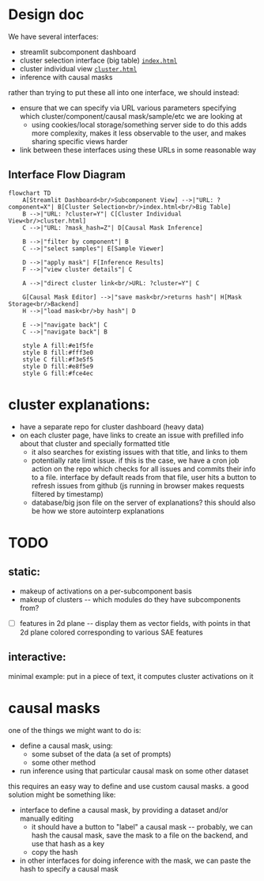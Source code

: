 # Design doc

We have several interfaces:

- streamlit subcomponent dashboard
- cluster selection interface (big table) [`index.html`](index.html)
- cluster individual view [`cluster.html`](cluster.html)
- inference with causal masks

rather than trying to put these all into one interface, we should instead:

- ensure that we can specify via URL various parameters specifying which cluster/component/causal mask/sample/etc we are looking at
   - using cookies/local storage/something server side to do this adds more complexity, makes it less observable to the user, and makes sharing specific views harder
- link between these interfaces using these URLs in some reasonable way

## Interface Flow Diagram

```mermaid
flowchart TD
    A[Streamlit Dashboard<br/>Subcomponent View] -->|"URL: ?component=X"| B[Cluster Selection<br/>index.html<br/>Big Table]
    B -->|"URL: ?cluster=Y"| C[Cluster Individual View<br/>cluster.html]
    C -->|"URL: ?mask_hash=Z"| D[Causal Mask Inference]

    B -->|"filter by component"| B
    C -->|"select samples"| E[Sample Viewer]

    D -->|"apply mask"| F[Inference Results]
    F -->|"view cluster details"| C

    A -->|"direct cluster link<br/>URL: ?cluster=Y"| C

    G[Causal Mask Editor] -->|"save mask<br/>returns hash"| H[Mask Storage<br/>Backend]
    H -->|"load mask<br/>by hash"| D

    E -->|"navigate back"| C
    C -->|"navigate back"| B

    style A fill:#e1f5fe
    style B fill:#fff3e0
    style C fill:#f3e5f5
    style D fill:#e8f5e9
    style G fill:#fce4ec
```


# cluster explanations:


- have a separate repo for cluster dashboard (heavy data)
- on each cluster page, have links to create an issue with prefilled info about that cluster and specially formatted title
    - it also searches for existing issues with that title, and links to them
    - potentially rate limit issue. if this is the case, we have a cron job action on the repo which checks for all issues and commits their info to a file. interface by default reads from that file, user hits a button to refresh issues from github (js running in browser makes requests filtered by timestamp)
    - database/big json file on the server of explanations? this should also be how we store autointerp explanations


# TODO

## static:


- makeup of activations on a per-subcomponent basis
- makeup of clusters -- which modules do they have subcomponents from?
- [ ] features in 2d plane -- display them as vector fields, with points in that 2d plane colored corresponding to various SAE features


## interactive:

minimal example: put in a piece of text, it computes cluster activations on it



# causal masks

one of the things we might want to do is:

- define a causal mask, using:
	- some subset of the data (a set of prompts)
	- some other method
- run inference using that particular causal mask on some other dataset

this requires an easy way to define and use custom causal masks. a good solution might be something like:

- interface to define a causal mask, by providing a dataset and/or manually editing
	- it should have a button to "label" a causal mask -- probably, we can hash the causal mask, save the mask to a file on the backend, and use that hash as a key
	- copy the hash
- in other interfaces for doing inference with the mask, we can paste the hash to specify a causal mask
